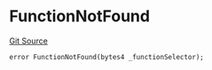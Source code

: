 # FunctionNotFound
[Git Source](https://github.com/thrackle-io/Tron/blob/0f66d21b157a740e3d9acae765069e378935a031/src/economic/ruleStorage/RuleStorageDiamond.sol)


```solidity
error FunctionNotFound(bytes4 _functionSelector);
```


